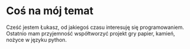 # Coś na mój temat
Cześć jestem Łukasz, od jakiegoś czasu interesuję się programowaniem. Ostatnio mam przyjemność współtworzyć projekt gry papier, kamień, nożyce w języku python.
